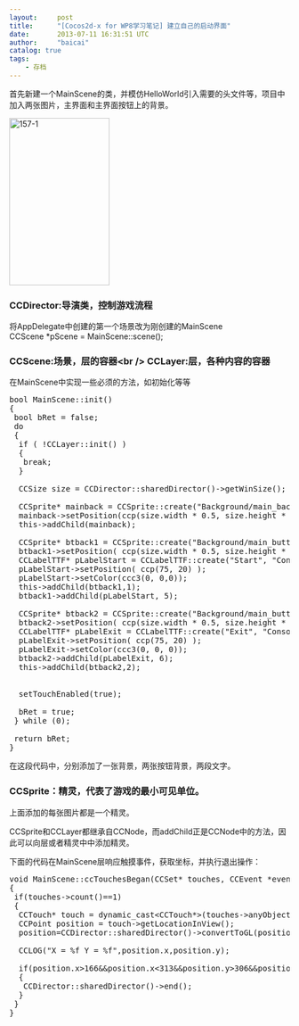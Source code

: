 ```yaml
---
layout:     post
title:      "[Cocos2d-x for WP8学习笔记] 建立自己的启动界面"
date:       2013-07-11 16:31:51 UTC
author:     "baicai"
catalog: true
tags:
    - 存档
---
```


<p>
	首先新建一个MainScene的类，并模仿HelloWorld引入需要的头文件等，项目中加入两张图片，主界面和主界面按钮上的背景。
</p>

<p>
	<a href="http://www.liubaicai.net/wp-content/uploads/2013/07/157-1.jpg"><img alt="157-1" class="alignnone size-medium wp-image-166" height="300" src="http://www.liubaicai.net/wp-content/uploads/2013/07/157-1-180x300.jpg" width="180" /></a>
</p>

<h3>
	CCDirector:导演类，控制游戏流程
</h3>

<p>
	将AppDelegate中创建的第一个场景改为刚创建的MainScene<br />
	CCScene *pScene = MainScene::scene();
</p>

<h3>
	CCScene:场景，层的容器&lt;br />
	CCLayer:层，各种内容的容器
</h3>

<p>
	在MainScene中实现一些必须的方法，如初始化等等
</p>

<pre class="brush:cpp;">
bool MainScene::init()
{
&nbsp;bool bRet = false;
&nbsp;do 
&nbsp;{
&nbsp;&nbsp;if ( !CCLayer::init() )
&nbsp;&nbsp;{
&nbsp;&nbsp;&nbsp;break;
&nbsp;&nbsp;}

&nbsp;&nbsp;CCSize size = CCDirector::sharedDirector()-&gt;getWinSize();
&nbsp;&nbsp;
&nbsp;&nbsp;CCSprite* mainback = CCSprite::create("Background/main_back.jpg");
&nbsp;&nbsp;mainback-&gt;setPosition(ccp(size.width * 0.5, size.height * 0.5));
&nbsp;&nbsp;this-&gt;addChild(mainback);

&nbsp;&nbsp;CCSprite* btback1 = CCSprite::create("Background/main_button_back.png");
&nbsp;&nbsp;btback1-&gt;setPosition( ccp(size.width * 0.5, size.height * 0.5) );
&nbsp;&nbsp;CCLabelTTF* pLabelStart = CCLabelTTF::create("Start", "Consolas", 28);
&nbsp;&nbsp;pLabelStart-&gt;setPosition( ccp(75, 20) );
&nbsp;&nbsp;pLabelStart-&gt;setColor(ccc3(0, 0,0));
&nbsp;&nbsp;this-&gt;addChild(btback1,1);
&nbsp;&nbsp;btback1-&gt;addChild(pLabelStart, 5);

&nbsp;&nbsp;CCSprite* btback2 = CCSprite::create("Background/main_button_back.png");
&nbsp;&nbsp;btback2-&gt;setPosition( ccp(size.width * 0.5, size.height * 0.5-70) );
&nbsp;&nbsp;CCLabelTTF* pLabelExit = CCLabelTTF::create("Exit", "Consolas", 28);
&nbsp;&nbsp;pLabelExit-&gt;setPosition( ccp(75, 20) );
&nbsp;&nbsp;pLabelExit-&gt;setColor(ccc3(0, 0, 0));
&nbsp;&nbsp;btback2-&gt;addChild(pLabelExit, 6);
&nbsp;&nbsp;this-&gt;addChild(btback2,2);


&nbsp;&nbsp;setTouchEnabled(true);

&nbsp;&nbsp;bRet = true;
&nbsp;} while (0);

&nbsp;return bRet;
}</pre>

<p>
	在这段代码中，分别添加了一张背景，两张按钮背景，两段文字。
</p>

<h3>
	CCSprite：精灵，代表了游戏的最小可见单位。
</h3>

<p>
	上面添加的每张图片都是一个精灵。
</p>

<p>
	CCSprite和CCLayer都继承自CCNode，而addChild正是CCNode中的方法，因此可以向层或者精灵中中添加精灵。
</p>

<p>
	下面的代码在MainScene层响应触摸事件，获取坐标，并执行退出操作：
</p>

<pre class="brush:cpp;">
void MainScene::ccTouchesBegan(CCSet* touches, CCEvent *event)
{
&nbsp;if(touches-&gt;count()==1)
&nbsp;{
&nbsp;&nbsp;CCTouch* touch = dynamic_cast&lt;CCTouch*&gt;(touches-&gt;anyObject());
&nbsp;&nbsp;CCPoint position = touch-&gt;getLocationInView();
&nbsp;&nbsp;position=CCDirector::sharedDirector()-&gt;convertToGL(position);

&nbsp;&nbsp;CCLOG("X = %f Y = %f",position.x,position.y);

&nbsp;&nbsp;if(position.x&gt;166&amp;&amp;position.x&lt;313&amp;&amp;position.y&gt;306&amp;&amp;position.y&lt;353)
&nbsp;&nbsp;{
&nbsp;&nbsp;&nbsp;CCDirector::sharedDirector()-&gt;end();
&nbsp;&nbsp;}
&nbsp;}
}</pre>

<p>
	&nbsp;
</p>